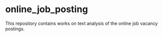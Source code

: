 # online_job_posting

This repository contains works on text analysis of the online job vacancy postings.
